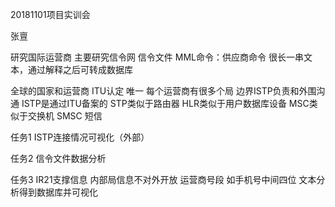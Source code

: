 20181101项目实训会

张亶

研究国际运营商
主要研究信令网 信令文件
MML命令：供应商命令 很长一串文本，通过解释之后可转成数据库

全球的国家和运营商
ITU认定 唯一
每个运营商有很多个局 边界ISTP负责和外围沟通 ISTP是通过ITU备案的
STP类似于路由器
HLR类似于用户数据库设备
MSC类似于交换机
SMSC 短信

任务1
ISTP连接情况可视化（外部）

任务2
信令文件数据分析

任务3
IR21支撑信息 内部局信息不对外开放
运营商号段 如手机号中间四位
文本分析得到数据库并可视化





